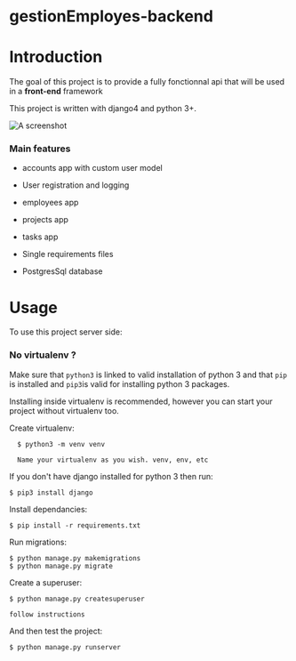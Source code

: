 # gestionEmployes-backend


# Introduction

The goal of this project is to provide a fully fonctionnal api that will be used in a __front-end__ framework

This project is written with django4 and python 3+.

![A screenshot](project_screeshot1.png?raw=true "Title")

### Main features

* accounts app with custom user model

* User registration and logging

* employees app

* projects app

* tasks app

* Single requirements files

* PostgresSql database

# Usage

To use this project server side:
      
### No virtualenv ?

Make sure that `python3` is linked to valid installation of python 3 and that `pip` is installed and `pip3`is valid
for installing python 3 packages.

Installing inside virtualenv is recommended, however you can start your project without virtualenv too.

Create virtualenv:

      $ python3 -m venv venv
      
      Name your virtualenv as you wish. venv, env, etc


If you don't have django installed for python 3 then run:

    $ pip3 install django
    
Install dependancies:

    $ pip install -r requirements.txt
    
 Run migrations:
 
    $ python manage.py makemigrations
    $ python manage.py migrate
    
Create a superuser:

    $ python manage.py createsuperuser
    
    follow instructions
    
And then test the project:

    $ python manage.py runserver 
